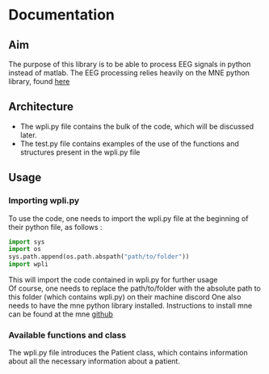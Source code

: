 # Documentation
## Aim
The purpose of this library is to be able to process EEG signals in python instead of matlab. The EEG processing relies heavily on the MNE python library, found [here](https://github.com/mne-tools/mne-python)
## Architecture
- The wpli.py file contains the bulk of the code, which will be discussed later.
- The test.py file contains examples of the use of the functions and structures present in the wpli.py file
## Usage
### Importing wpli.py
To use the code, one needs to import the wpli.py file at the beginning of their python file, as follows : 
```python
import sys
import os
sys.path.append(os.path.abspath("path/to/folder"))
import wpli
```
This will import the code contained in wpli.py for further usage  
Of course, one needs to replace the path/to/folder with the absolute path to this folder (which contains wpli.py) on their machine  discord
One also needs to have the mne python library installed. Instructions to install mne can be found at the mne [github](https://github.com/mne-tools/mne-python)
### Available functions and class
The wpli.py file introduces the Patient class, which contains information about all the necessary information about a patient. 
